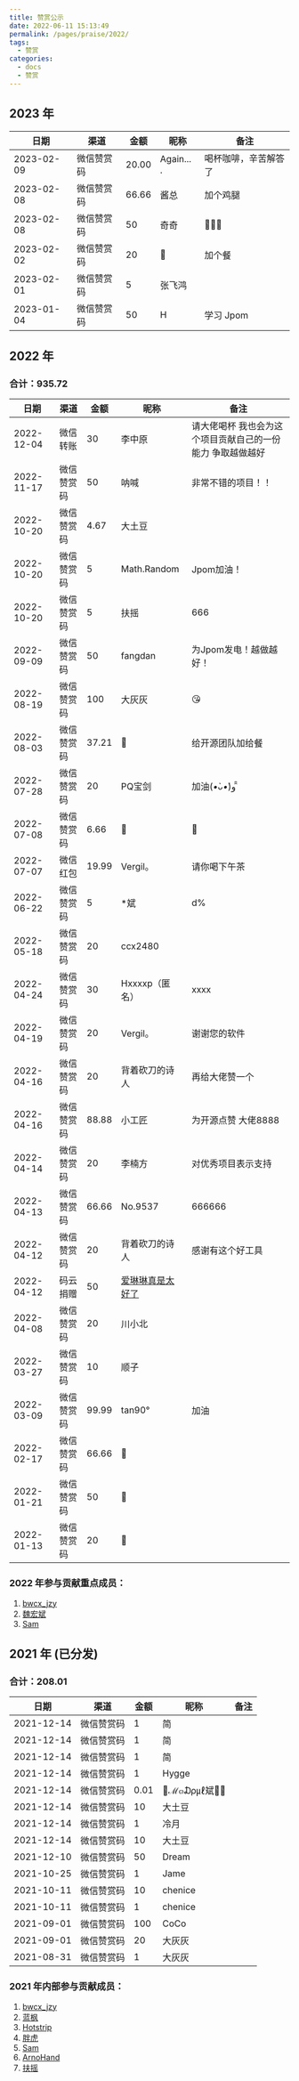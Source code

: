 ```yaml
---
title: 赞赏公示
date: 2022-06-11 15:13:49
permalink: /pages/praise/2022/
tags: 
  - 赞赏
categories: 
  - docs
  - 赞赏
---
```


## 2023 年


| 日期         | 渠道    | 金额    | 昵称         | 备注         |
|------------|-------|-------|------------|------------|
| 2023-02-09 | 微信赞赏码 | 20.00 | Again... . | 喝杯咖啡，辛苦解答了 |
| 2023-02-08 | 微信赞赏码 | 66.66 | 酱总         | 加个鸡腿       |
| 2023-02-08 | 微信赞赏码 | 50    | 奇奇         | 🤙🤙🤙     |
| 2023-02-02 | 微信赞赏码 | 20    |           | 加个餐        |
| 2023-02-01 | 微信赞赏码 | 5     | 张飞鸿        |            |
| 2023-01-04 | 微信赞赏码 | 50    | H          | 学习 Jpom    |

## 2022 年

### 合计：935.72

| 日期         | 渠道    | 金额    | 昵称                                          | 备注                             |
|------------|-------|-------|---------------------------------------------|--------------------------------|
| 2022-12-04 | 微信转账  | 30    | 李中原                                         | 请大佬喝杯 我也会为这个项目贡献自己的一份能力 争取越做越好 |
| 2022-11-17 | 微信赞赏码 | 50    | 呐喊                                          | 非常不错的项目！！                      |
| 2022-10-20 | 微信赞赏码 | 4.67  | 大土豆                                         |                                |
| 2022-10-20 | 微信赞赏码 | 5     | Math.Random                                 | Jpom加油！                        |
| 2022-10-20 | 微信赞赏码 | 5     | 扶摇                                          | 666                            |
| 2022-09-09 | 微信赞赏码 | 50    | fangdan                                     | 为Jpom发电！越做越好！                  |
| 2022-08-19 | 微信赞赏码 | 100   | 大灰灰                                         | 😘                             |
| 2022-08-03 | 微信赞赏码 | 37.21 | 🐠                                          | 给开源团队加给餐                       |
| 2022-07-28 | 微信赞赏码 | 20    | PQ宝剑                                        | 加油(*•̀ᴗ•́*)و ̑̑                |
| 2022-07-08 | 微信赞赏码 | 6.66  | 🐠                                          | 🐠                             |
| 2022-07-07 | 微信红包  | 19.99 | Vergil。                                     | 请你喝下午茶                         |
| 2022-06-22 | 微信赞赏码 | 5     | *斌                                          | d%                             |
| 2022-05-18 | 微信赞赏码 | 20    | ccx2480                                     |                                |
| 2022-04-24 | 微信赞赏码 | 30    | Hxxxxp（匿名）                                  | xxxx                           |
| 2022-04-19 | 微信赞赏码 | 20    | Vergil。                                     | 谢谢您的软件                         |
| 2022-04-16 | 微信赞赏码 | 20    | 背着砍刀的诗人                                     | 再给大佬赞一个                        |
| 2022-04-16 | 微信赞赏码 | 88.88 | 小工匠                                         | 为开源点赞 大佬8888                   |
| 2022-04-14 | 微信赞赏码 | 20    | 李楠方                                         | 对优秀项目表示支持                      |
| 2022-04-13 | 微信赞赏码 | 66.66 | No.9537                                     | 666666                         |
| 2022-04-12 | 微信赞赏码 | 20    | 背着砍刀的诗人                                     | 感谢有这个好工具                       |
| 2022-04-12 | 码云捐赠  | 50    | [爱琳琳真是太好了](https://gitee.com/qiqi513_admin) |                                |
| 2022-04-08 | 微信赞赏码 | 20    | 川小北                                         |                                |
| 2022-03-27 | 微信赞赏码 | 10    | 顺子                                          |                                |
| 2022-03-09 | 微信赞赏码 | 99.99 | tan90°                                      | 加油                             |
| 2022-02-17 | 微信赞赏码 | 66.66 | 🐠                                          |                                |
| 2022-01-21 | 微信赞赏码 | 50    |                                            |                                |
| 2022-01-13 | 微信赞赏码 | 20    | 🐠                                          |                                |

### 2022 年参与贡献重点成员：

1. [bwcx_jzy](https://gitee.com/jiangzeyin)
2. [魏宏斌](https://gitee.com/weihongbin)
3. [Sam](https://gitee.com/hjk2008)

## 2021 年 (已分发)

### 合计：208.01

| 日期         | 渠道    | 金额   | 昵称          | 备注  |
|------------|-------|------|-------------|-----|
| 2021-12-14 | 微信赞赏码 | 1    | 简           |     |
| 2021-12-14 | 微信赞赏码 | 1    | 简           |     |
| 2021-12-14 | 微信赞赏码 | 1    | 简           |     |
| 2021-12-14 | 微信赞赏码 | 1    | Hygge       |     |
| 2021-12-14 | 微信赞赏码 | 0.01 | 💎ℳ๓₯㎕斌💎💘 |     |
| 2021-12-14 | 微信赞赏码 | 10   | 大土豆         |     |
| 2021-12-14 | 微信赞赏码 | 1    | 冷月          |     |
| 2021-12-14 | 微信赞赏码 | 10   | 大土豆         |     |
| 2021-12-10 | 微信赞赏码 | 50   | Dream       |     |
| 2021-10-25 | 微信赞赏码 | 1    | Jame        |     |
| 2021-10-11 | 微信赞赏码 | 10   | chenice     |     |
| 2021-10-11 | 微信赞赏码 | 1    | chenice     |     |
| 2021-09-01 | 微信赞赏码 | 100  | CoCo        |     |
| 2021-09-01 | 微信赞赏码 | 20   | 大灰灰         |     |
| 2021-08-31 | 微信赞赏码 | 1    | 大灰灰         |     |


### 2021 年内部参与贡献成员：

1. [bwcx_jzy](https://gitee.com/jiangzeyin)
2. [蓝枫](https://gitee.com/F7575)
3. [Hotstrip](https://gitee.com/hotstrip)
4. [胖虎](https://gitee.com/koushare_dfli)
5. [Sam](https://gitee.com/hjk2008)
6. [ArnoHand](https://gitee.com/arnohand)
7. [扶摇](https://gitee.com/zsf_008)